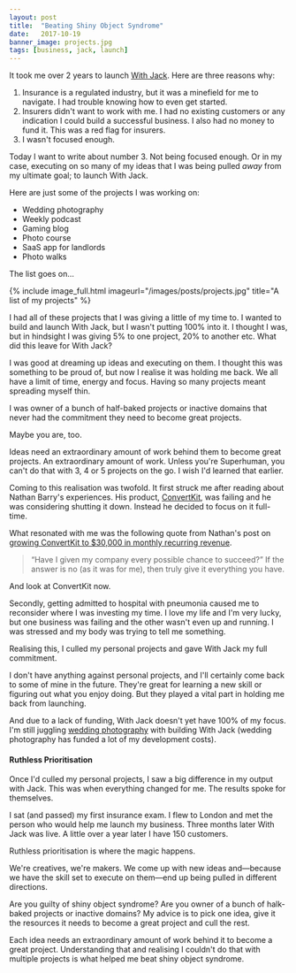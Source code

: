 ```yaml
---
layout: post
title:  "Beating Shiny Object Syndrome"
date:   2017-10-19
banner_image: projects.jpg
tags: [business, jack, launch]
---
```


It took me over 2 years to launch <a href="https://withjack.co.uk">With Jack</a>. Here are three reasons why:

1. Insurance is a regulated industry, but it was a minefield for me to navigate. I had trouble knowing how to even get started.
2. Insurers didn't want to work with me. I had no existing customers or any indication I could build a successful business. I also had no money to fund it. This was a red flag for insurers. 
3. I wasn't focused enough.

Today I want to write about number 3. Not being focused enough. Or in my case, executing on so many of my ideas that I was being pulled _away_ from my ultimate goal; to launch With Jack.

Here are just some of the projects I was working on:

* Wedding photography
* Weekly podcast
* Gaming blog
* Photo course
* SaaS app for landlords
* Photo walks

The list goes on…

{% include image_full.html imageurl="/images/posts/projects.jpg" title="A list of my projects" %}

I had all of these projects that I was giving a little of my time to. I wanted to build and launch With Jack, but I wasn't putting 100% into it. I thought I was, but in hindsight I was giving 5% to one project, 20% to another etc. What did this leave for With Jack?

I was good at dreaming up ideas and executing on them. I thought this was something to be proud of, but now I realise it was holding me back. We all have a limit of time, energy and focus. Having so many projects meant spreading myself thin.

I was owner of a bunch of half-baked projects or inactive domains that never had the commitment they need to become great projects.

Maybe you are, too.

Ideas need an extraordinary amount of work behind them to become great projects. An extraordinary amount of work. Unless you're Superhuman, you can't do that with 3, 4 or 5 projects on the go. I wish I'd learned that earlier.

Coming to this realisation was twofold. It first struck me after reading about Nathan Barry's experiences. His product, <a href="https://convertkit.com/">ConvertKit</a>, was failing and he was considering shutting it down. Instead he decided to focus on it full-time.

What resonated with me was the following quote from Nathan's post on <a href="http://nathanbarry.com/30k/">growing ConvertKit to $30,000 in monthly recurring revenue</a>.

<blockquote>“Have I given my company every possible chance to succeed?” If the answer is no (as it was for me), then truly give it everything you have.</blockquote>

And look at ConvertKit now.

Secondly, getting admitted to hospital with pneumonia caused me to reconsider where I was investing my time. I love my life and I'm very lucky, but one business was failing and the other wasn't even up and running. I was stressed and my body was trying to tell me something.

Realising this, I culled my personal projects and gave With Jack my full commitment.

I don't have anything against personal projects, and I'll certainly come back to some of mine in the future. They're great for learning a new skill or figuring out what you enjoy doing. But they played a vital part in holding me back from launching.

And due to a lack of funding, With Jack doesn't yet have 100% of my focus. I'm still juggling <a href="https://girlwithacamera.dunked.com/weddings">wedding photography</a> with building With Jack (wedding photography has funded a lot of my development costs).

<h4>Ruthless Prioritisation</h4>

Once I'd culled my personal projects, I saw a big difference in my output with Jack. This was when everything changed for me. The results spoke for themselves.

I sat (and passed) my first insurance exam. I flew to London and met the person who would help me launch my business. Three months later With Jack was live. A little over a year later I have 150 customers.

Ruthless prioritisation is where the magic happens.

We're creatives, we're makers. We come up with new ideas and—because we have the skill set to execute on them—end up being pulled in different directions.

Are you guilty of shiny object syndrome? Are you owner of a bunch of halk-baked projects or inactive domains? My advice is to pick one idea, give it the resources it needs to become a great project and cull the rest.

Each idea needs an extraordinary amount of work behind it to become a great project. Understanding that and realising I couldn't do that with multiple projects is what helped me beat shiny object syndrome.